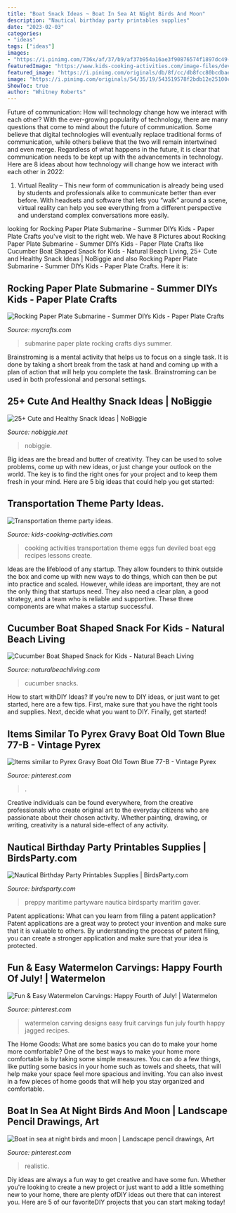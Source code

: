 ```yaml
---
title: "Boat Snack Ideas ~ Boat In Sea At Night Birds And Moon"
description: "Nautical birthday party printables supplies"
date: "2023-02-03"
categories:
- "ideas"
tags: ["ideas"]
images:
- "https://i.pinimg.com/736x/af/37/b9/af37b954a16ae3f90876574f1897dc49--watermelon-boat-watermelon-fruit-bowls.jpg"
featuredImage: "https://www.kids-cooking-activities.com/image-files/deviledeggboats.jpg"
featured_image: "https://i.pinimg.com/originals/db/8f/cc/db8fcc80bcdbae588b4b587303b975b9.jpg"
image: "https://i.pinimg.com/originals/54/35/19/543519578f2bdb12e25100c375f0df67.jpg"
ShowToc: true
author: "Whitney Roberts"
---
```



Future of communication: How will technology change how we interact with each other?
With the ever-growing popularity of technology, there are many questions that come to mind about the future of communication. Some believe that digital technologies will eventually replace traditional forms of communication, while others believe that the two will remain intertwined and even merge. Regardless of what happens in the future, it is clear that communication needs to be kept up with the advancements in technology. Here are 8 ideas about how technology will change how we interact with each other in 2022: 
1. Virtual Reality – This new form of communication is already being used by students and professionals alike to communicate better than ever before. With headsets and software that lets you “walk” around a scene, virtual reality can help you see everything from a different perspective and understand complex conversations more easily. 


	

		
looking for Rocking Paper Plate Submarine - Summer DIYs Kids - Paper Plate Crafts you've visit to the right web. We have 8 Pictures about Rocking Paper Plate Submarine - Summer DIYs Kids - Paper Plate Crafts like Cucumber Boat Shaped Snack for Kids - Natural Beach Living, 25+ Cute and Healthy Snack Ideas | NoBiggie and also Rocking Paper Plate Submarine - Summer DIYs Kids - Paper Plate Crafts. Here it is:
		
    
## Rocking Paper Plate Submarine - Summer DIYs Kids - Paper Plate Crafts

<img loading=lazy src="https://cdn.mycrafts.com/i/1/8/15/rocking-paper-plate-submarine-jjQo-o.jpg" onerror="this.onerror=null;this.src='https://tse4.mm.bing.net/th?id=OIP.HBzZIlVf7KdTYwV6V_xhIwHaEK&amp;pid=15.1';" alt="Rocking Paper Plate Submarine - Summer DIYs Kids - Paper Plate Crafts">

_Source: mycrafts.com_

>submarine paper plate rocking crafts diys summer. 

	

Brainstroming is a mental activity that helps us to focus on a single task. It is done by taking a short break from the task at hand and coming up with a plan of action that will help you complete the task. Brainstroming can be used in both professional and personal settings.

    
## 25+ Cute And Healthy Snack Ideas | NoBiggie

<img loading=lazy src="https://www.nobiggie.net/wp-content/uploads/2016/04/banana-dolphines.jpg" onerror="this.onerror=null;this.src='https://tse4.mm.bing.net/th?id=OIP.c4IcHgz-99clIqx9i7wWfwHaLH&amp;pid=15.1';" alt="25+ Cute and Healthy Snack Ideas | NoBiggie">

_Source: nobiggie.net_

>nobiggie. 

	

Big ideas are the bread and butter of creativity. They can be used to solve problems, come up with new ideas, or just change your outlook on the world. The key is to find the right ones for your project and to keep them fresh in your mind. Here are 5 big ideas that could help you get started: 

    
## Transportation Theme Party Ideas.

<img loading=lazy src="https://www.kids-cooking-activities.com/image-files/deviledeggboats.jpg" onerror="this.onerror=null;this.src='https://tse2.mm.bing.net/th?id=OIP.SbJoRgRv0UEZfC_gN7x4UQHaFJ&amp;pid=15.1';" alt="Transportation theme party ideas.">

_Source: kids-cooking-activities.com_

>cooking activities transportation theme eggs fun deviled boat egg recipes lessons create. 

	

Ideas are the lifeblood of any startup. They allow founders to think outside the box and come up with new ways to do things, which can then be put into practice and scaled. However, while ideas are important, they are not the only thing that startups need. They also need a clear plan, a good strategy, and a team who is reliable and supportive. These three components are what makes a startup successful.

    
## Cucumber Boat Shaped Snack For Kids - Natural Beach Living

<img loading=lazy src="http://www.naturalbeachliving.com/wp-content/uploads/2017/06/Cucumber-Boat-Shaped-Snack-pin1.jpg" onerror="this.onerror=null;this.src='https://tse2.mm.bing.net/th?id=OIP.bkMd_10k3JESr6m6kgdcEwHaLH&amp;pid=15.1';" alt="Cucumber Boat Shaped Snack for Kids - Natural Beach Living">

_Source: naturalbeachliving.com_

>cucumber snacks. 

	

How to start withDIY Ideas?
If you're new to DIY ideas, or just want to get started, here are a few tips. First, make sure that you have the right tools and supplies. Next, decide what you want to DIY. Finally, get started!

    
## Items Similar To Pyrex Gravy Boat Old Town Blue 77-B - Vintage Pyrex

<img loading=lazy src="https://i.pinimg.com/originals/54/35/19/543519578f2bdb12e25100c375f0df67.jpg" onerror="this.onerror=null;this.src='https://tse2.mm.bing.net/th?id=OIP.pv2ItlbheKx15lVNVMggHQHaFj&amp;pid=15.1';" alt="Items similar to Pyrex Gravy Boat Old Town Blue 77-B - Vintage Pyrex">

_Source: pinterest.com_

>. 

	

Creative individuals can be found everywhere, from the creative professionals who create original art to the everyday citizens who are passionate about their chosen activity. Whether painting, drawing, or writing, creativity is a natural side-effect of any activity.

    
## Nautical Birthday Party Printables Supplies | BirdsParty.com

<img loading=lazy src="http://cdn.shopify.com/s/files/1/1644/7575/products/nautical-birthday-party-printables-red-white-blue_1_1024x1024.jpg?v=1481205232" onerror="this.onerror=null;this.src='https://tse4.mm.bing.net/th?id=OIP.rO9GZjSBAOqtcuB6omcJigHaJ3&amp;pid=15.1';" alt="Nautical Birthday Party Printables Supplies | BirdsParty.com">

_Source: birdsparty.com_

>preppy maritime partyware nautica birdsparty maritim gaver. 

	

Patent applications: What can you learn from filing a patent application?
Patent applications are a great way to protect your invention and make sure that it is valuable to others. By understanding the process of patent filing, you can create a stronger application and make sure that your idea is protected.

    
## Fun &amp; Easy Watermelon Carvings: Happy Fourth Of July! | Watermelon

<img loading=lazy src="https://i.pinimg.com/736x/af/37/b9/af37b954a16ae3f90876574f1897dc49--watermelon-boat-watermelon-fruit-bowls.jpg" onerror="this.onerror=null;this.src='https://tse4.mm.bing.net/th?id=OIP.j-JtSVz-uJj3aL7r11sCoAHaFi&amp;pid=15.1';" alt="Fun &amp; Easy Watermelon Carvings: Happy Fourth of July! | Watermelon">

_Source: pinterest.com_

>watermelon carving designs easy fruit carvings fun july fourth happy jagged recipes. 

	

The Home Goods: What are some basics you can do to make your home more comfortable?
One of the best ways to make your home more comfortable is by taking some simple measures. You can do a few things, like putting some basics in your home such as towels and sheets, that will help make your space feel more spacious and inviting. You can also invest in a few pieces of home goods that will help you stay organized and comfortable.

    
## Boat In Sea At Night Birds And Moon | Landscape Pencil Drawings, Art

<img loading=lazy src="https://i.pinimg.com/originals/db/8f/cc/db8fcc80bcdbae588b4b587303b975b9.jpg" onerror="this.onerror=null;this.src='https://tse4.mm.bing.net/th?id=OIP.dFxH49gjg3TF5ICWljWtPwHaKh&amp;pid=15.1';" alt="Boat in sea at night birds and moon | Landscape pencil drawings, Art">

_Source: pinterest.com_

>realistic. 

	

Diy ideas are always a fun way to get creative and have some fun. Whether you're looking to create a new project or just want to add a little something new to your home, there are plenty ofDIY ideas out there that can interest you. Here are 5 of our favoriteDIY projects that you can start making today!

